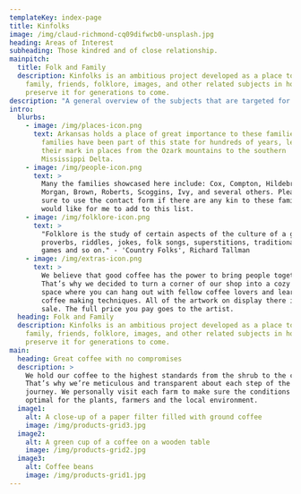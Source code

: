 ```yaml
---
templateKey: index-page
title: Kinfolks
image: /img/claud-richmond-cq09difwcb0-unsplash.jpg
heading: Areas of Interest
subheading: Those kindred and of close relationship.
mainpitch:
  title: Folk and Family
  description: Kinfolks is an ambitious project developed as a place to archive
    family, friends, folklore, images, and other related subjects in hopes to
    preserve it for generations to come.
description: "A general overview of the subjects that are targeted for archival:"
intro:
  blurbs:
    - image: /img/places-icon.png
      text: Arkansas holds a place of great importance to these families. Many of the
        families have been part of this state for hundreds of years, leaving
        their mark in places from the Ozark mountains to the southern
        Mississippi Delta.
    - image: /img/people-icon.png
      text: >
        Many the families showcased here include: Cox, Compton, Hildebrand,
        Morgan, Brown, Roberts, Scoggins, Ivy, and several others. Please be
        sure to use the contact form if there are any kin to these families you
        would like for me to add to this list.
    - image: /img/folklore-icon.png
      text: >
        "Folklore is the study of certain aspects of the culture of a group...
        proverbs, riddles, jokes, folk songs, superstitions, traditional houses,
        games and so on." - 'Country Folks', Richard Tallman
    - image: /img/extras-icon.png
      text: >
        We believe that good coffee has the power to bring people together.
        That’s why we decided to turn a corner of our shop into a cozy meeting
        space where you can hang out with fellow coffee lovers and learn about
        coffee making techniques. All of the artwork on display there is for
        sale. The full price you pay goes to the artist.
  heading: Folk and Family
  description: Kinfolks is an ambitious project developed as a place to archive
    family, friends, folklore, images, and other related subjects in hopes to
    preserve it for generations to come.
main:
  heading: Great coffee with no compromises
  description: >
    We hold our coffee to the highest standards from the shrub to the cup.
    That’s why we’re meticulous and transparent about each step of the coffee’s
    journey. We personally visit each farm to make sure the conditions are
    optimal for the plants, farmers and the local environment.
  image1:
    alt: A close-up of a paper filter filled with ground coffee
    image: /img/products-grid3.jpg
  image2:
    alt: A green cup of a coffee on a wooden table
    image: /img/products-grid2.jpg
  image3:
    alt: Coffee beans
    image: /img/products-grid1.jpg
---
```


